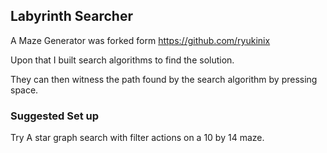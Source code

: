 ## Labyrinth Searcher

A Maze Generator was forked form https://github.com/ryukinix

Upon that I built search algorithms to find the solution. 

They can then witness the path found by the search algorithm by pressing space. 

### Suggested Set up

Try A star graph search with filter actions on a 10 by 14 maze.